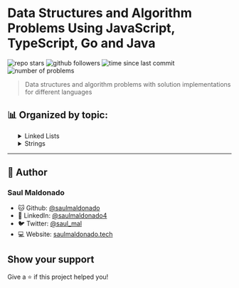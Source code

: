 # Data Structures and Algorithm Problems Using JavaScript, TypeScript, Go and Java

![repo stars](https://img.shields.io/github/stars/saulmaldonado/ds-and-algorithms?style=social)
![github followers](https://img.shields.io/github/followers/saulmaldonado?style=social)
![time since last commit](https://img.shields.io/github/last-commit/saulmaldonado/ds-and-algorithms)
![number of problems](https://img.shields.io/badge/no.%20of%20problems-2-green)

> Data structures and algorithm problems with solution implementations for different languages

## 📊 Organized by topic:

<div>
  <ul>
    <details>
  <summary>Linked Lists</summary>
    <ul>
      <li>
  <a href="linked-lists/Merge Two Sorted Lists">
    Merge Two Sorted Lists
  </a>
</li>
    </ul>
</details><details>
  <summary>Strings</summary>
    <ul>
      <li>
  <a href="strings/Longest Common Prefix">
    Longest Common Prefix
  </a>
</li>
    </ul>
</details>
  </ul>
</div>

---

## 👤 Author

### Saul Maldonado

- 🐱 Github: [@saulmaldonado](https://github.com/saulmaldonado)
- 🤝 LinkedIn: [@saulmaldonado4](https://www.linkedin.com/in/saulmaldonado4/)
- 🐦 Twitter: [@saul_mal](https://twitter.com/saul_mal)
- 💻 Website: [saulmaldonado.tech](https://saulmaldonado.tech/)

## Show your support

Give a ⭐️ if this project helped you!
